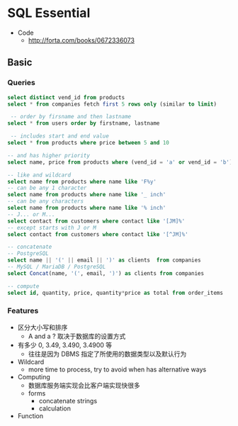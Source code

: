 # SQL Essential

- Code
  - http://forta.com/books/0672336073

## Basic

### Queries

```sql
select distinct vend_id from products
select * from companies fetch first 5 rows only (similar to limit)

 -- order by firsname and then lastname
select * from users order by firstname, lastname

 -- includes start and end value
select * from products where price between 5 and 10

-- and has higher priority
select name, price from products where (vend_id = 'a' or vend_id = 'b') and prod_price >= 10

-- like and wildcard
select name from products where name like 'F%y'
-- can be any 1 character
select name from products where name like '_ inch'
-- can be any characters
select name from products where name like '% inch'
-- J... or M...
select contact from customers where contact like '[JM]%'
-- except starts with J or M
select contact from customers where contact like '[^JM]%'

-- concatenate
-- PostgreSQL
select name || '(' || email || ')' as clients  from companies
-- MySQL / MariaDB / PostgreSQL
select Concat(name, '(', email, ')') as clients from companies

-- compute
select id, quantity, price, quantity*price as total from order_items
```

### Features

- 区分大小写和排序
  - A and a ? 取决于数据库的设置方式
- 有多少 0, 3.49, 3.490, 3.4900 等
  - 往往是因为 DBMS 指定了所使用的数据类型以及默认行为
- Wildcard
  - more time to process, try to avoid when has alternative ways
- Computing
  - 数据库服务端实现会比客户端实现快很多
  - forms
    - concatenate strings
    - calculation
- Function

<!-- start from Ch08 functions -->
